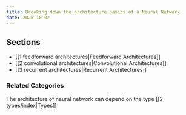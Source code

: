 ```yaml
---
title: Breaking down the architecture basics of a Neural Network
date: 2025-10-02
---
```


## Sections
- [[1 feedforward architectures|Feedforward Architectures]]
- [[2 convolutional architectures|Convolutional Architectures]]
- [[3 recurrent architectures|Recurrent Architectures]]



### Related Categories
The architecture of neural network can depend on the type [[2 types/index|Types]]
